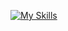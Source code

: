 [![My Skills](https://skillicons.dev/icons?i=rust,java,cpp,c,py,haskell,html,css,mysql,js,php,bash,blender)](https://skillicons.dev)
